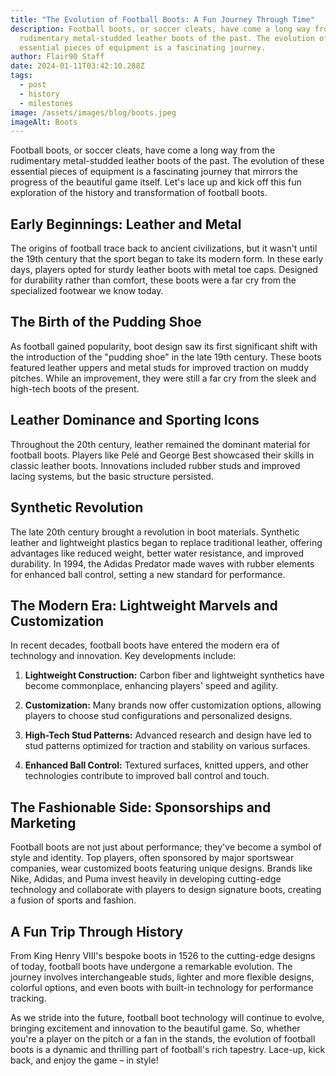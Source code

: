```yaml
---
title: "The Evolution of Football Boots: A Fun Journey Through Time"
description: Football boots, or soccer cleats, have come a long way from the
  rudimentary metal-studded leather boots of the past. The evolution of these
  essential pieces of equipment is a fascinating journey.
author: Flair90 Staff
date: 2024-01-11T03:42:10.288Z
tags:
  - post
  - history
  - milestones
image: /assets/images/blog/boots.jpeg
imageAlt: Boots
---
```

Football boots, or soccer cleats, have come a long way from the rudimentary metal-studded leather boots of the past. The evolution of these essential pieces of equipment is a fascinating journey that mirrors the progress of the beautiful game itself. Let's lace up and kick off this fun exploration of the history and transformation of football boots.

## Early Beginnings: Leather and Metal

The origins of football trace back to ancient civilizations, but it wasn't until the 19th century that the sport began to take its modern form. In these early days, players opted for sturdy leather boots with metal toe caps. Designed for durability rather than comfort, these boots were a far cry from the specialized footwear we know today.

## The Birth of the Pudding Shoe

As football gained popularity, boot design saw its first significant shift with the introduction of the "pudding shoe" in the late 19th century. These boots featured leather uppers and metal studs for improved traction on muddy pitches. While an improvement, they were still a far cry from the sleek and high-tech boots of the present.

## Leather Dominance and Sporting Icons

Throughout the 20th century, leather remained the dominant material for football boots. Players like Pelé and George Best showcased their skills in classic leather boots. Innovations included rubber studs and improved lacing systems, but the basic structure persisted.

## Synthetic Revolution

The late 20th century brought a revolution in boot materials. Synthetic leather and lightweight plastics began to replace traditional leather, offering advantages like reduced weight, better water resistance, and improved durability. In 1994, the Adidas Predator made waves with rubber elements for enhanced ball control, setting a new standard for performance.

## The Modern Era: Lightweight Marvels and Customization

In recent decades, football boots have entered the modern era of technology and innovation. Key developments include:

1. **Lightweight Construction:** Carbon fiber and lightweight synthetics have become commonplace, enhancing players' speed and agility.
   
2. **Customization:** Many brands now offer customization options, allowing players to choose stud configurations and personalized designs.

3. **High-Tech Stud Patterns:** Advanced research and design have led to stud patterns optimized for traction and stability on various surfaces.

4. **Enhanced Ball Control:** Textured surfaces, knitted uppers, and other technologies contribute to improved ball control and touch.

## The Fashionable Side: Sponsorships and Marketing

Football boots are not just about performance; they've become a symbol of style and identity. Top players, often sponsored by major sportswear companies, wear customized boots featuring unique designs. Brands like Nike, Adidas, and Puma invest heavily in developing cutting-edge technology and collaborate with players to design signature boots, creating a fusion of sports and fashion.

## A Fun Trip Through History

From King Henry VIII's bespoke boots in 1526 to the cutting-edge designs of today, football boots have undergone a remarkable evolution. The journey involves interchangeable studs, lighter and more flexible designs, colorful options, and even boots with built-in technology for performance tracking.

As we stride into the future, football boot technology will continue to evolve, bringing excitement and innovation to the beautiful game. So, whether you're a player on the pitch or a fan in the stands, the evolution of football boots is a dynamic and thrilling part of football's rich tapestry. Lace-up, kick back, and enjoy the game – in style!
